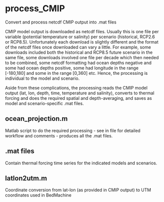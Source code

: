 # process_CMIP
Convert and process netcdf CMIP output into .mat files

CMIP model output is downloaded as netcdf files. Usually this is one file per variable (potential temperature or salinity) per scenario (historical, RCP2.6 or RCP8.5). Unfortunately each download is slightly different and the format of the netcdf files once downloaded can vary a little. For example, some downloads included both the historical and RCP8.5 future scenario in the same file, some downloads involved one file per decade which then needed to be combined, some netcdf formatting had ocean depths negative and some had ocean depths positive, some had longitude in the range [-180,180] and some in the range [0,360] etc. Hence, the processing is individual to the model and scenario.

Aside from these complications, the processing reads the CMIP model output (lat, lon, depth, time, temperature and salinity), converts to thermal forcing and does the required spatial and depth-averaging, and saves as model and scenario-specific .mat files.

## ocean_projection.m
Matlab script to do the required processing - see in file for detailed workflow and comments - produces all the .mat files.

## .mat files
Contain thermal forcing time series for the indicated models and scenarios.

## latlon2utm.m
Coordinate conversion from lat-lon (as provided in CMIP output) to UTM coordinates used in BedMachine
